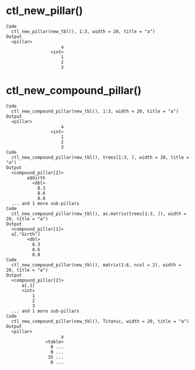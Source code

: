 # ctl_new_pillar()

    Code
      ctl_new_pillar(new_tbl(), 1:3, width = 20, title = "a")
    Output
      <pillar>
                         a
                     <int>
                         1
                         2
                         3

# ctl_new_compound_pillar()

    Code
      ctl_new_compound_pillar(new_tbl(), 1:3, width = 20, title = "a")
    Output
      <pillar>
                         a
                     <int>
                         1
                         2
                         3
    Code
      ctl_new_compound_pillar(new_tbl(), trees[1:3, ], width = 20, title = "a")
    Output
      <compound_pillar[2]>
            a$Girth
              <dbl>
                8.3
                8.6
                8.8
      ... and 1 more sub-pillars
    Code
      ctl_new_compound_pillar(new_tbl(), as.matrix(trees[1:3, ]), width = 20, title = "a")
    Output
      <compound_pillar[1]>
      a[,"Girth"]
            <dbl>
              8.3
              8.6
              8.8
    Code
      ctl_new_compound_pillar(new_tbl(), matrix(1:6, ncol = 2), width = 20, title = "a")
    Output
      <compound_pillar[2]>
          a[,1]
          <int>
              1
              2
              3
      ... and 1 more sub-pillars
    Code
      ctl_new_compound_pillar(new_tbl(), Titanic, width = 20, title = "a")
    Output
      <pillar>
                         a
                   <table>
                     0 ...
                     0 ...
                    35 ...
                     0 ...

